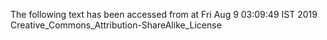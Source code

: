 The following text has been accessed from at Fri Aug 9 03:09:49 IST 2019
Creative_Commons_Attribution-ShareAlike_License
